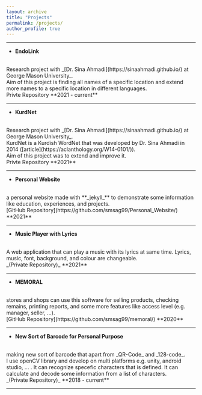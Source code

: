 ```yaml
---
layout: archive
title: "Projects"
permalink: /projects/
author_profile: true
---
```


<hr>

<!-- - **Graphical FTP Client-Server**
<br>
An FTP client-server application that capable to send file to server by clients and to store it by server, and clients can download files on server.
<br>
[GitHub Repository](https://github.com/smsag99/Graphical_FTP_ClientServer/) **2022**
<br>
<hr> -->

- **EndoLink**
<br>
Research project with _[Dr. Sina Ahmadi](https://sinaahmadi.github.io/) at George Mason University_.<br>
Aim of this project is finding all names of a specific location and extend more names to a specific location in different languages.
<br>
Privte Repository **2021 - current**
<br>
<hr>

- **KurdNet**
<br>
Research project with _[Dr. Sina Ahmadi](https://sinaahmadi.github.io/) at George Mason University_.<br>
KurdNet is a Kurdish WordNet that was developed by Dr. Sina Ahmadi in 2014 ([article](https://aclanthology.org/W14-0101/)).<br>
Aim of this project was to extend and improve it.  
<br>
Privte Repository **2021**
<br>
<hr>

- **Personal Website**
<br>
a personal website made with **_jekyll_** to demonstrate some information like education, experiences, and projects.
<br>
[GitHub Repository](https://github.com/smsag99/Personal_Website/) **2021**
<br>
<hr>

- **Music Player with Lyrics**
<br>
A web application that can play a music with its lyrics at same time. Lyrics, music, font, background, and colour are changeable.
<br>
_(Private Repository)_ **2021**
<br>
<hr>

- **MEMORAL**
<br>
stores and shops can use this software for selling products, checking remains, printing reports, and some more features like access level (e.g. manager, seller, ...).
<br>
[GitHub Repository](https://github.com/smsag99/memoral/) **2020**
<br>
<hr>

- **New Sort of Barcode for Personal Purpose**
<br>
making new sort of barcode that apart from _QR-Code_ and _128-code_.<br>
I use openCV library and develop on multi platforms e.g. unity, android studio, ... .
It can recognize specefic characters that is defined. It can calculate and decode some information from a list of characters.
<br>
_(Private Repository)_ **2018 - current**
<br>
<hr>
